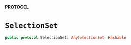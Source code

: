 **PROTOCOL**

# `SelectionSet`

```swift
public protocol SelectionSet: AnySelectionSet, Hashable
```
